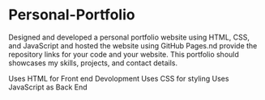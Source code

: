 # Personal-Portfolio

Designed and developed a personal portfolio website using HTML, CSS, and JavaScript and hosted the website using GitHub Pages.nd provide the repository links for your code and your website.
This portfolio should showcases my skills, projects, and contact details.


Uses HTML for Front end Devolopment
Uses CSS for styling
Uses JavaScript as Back End
